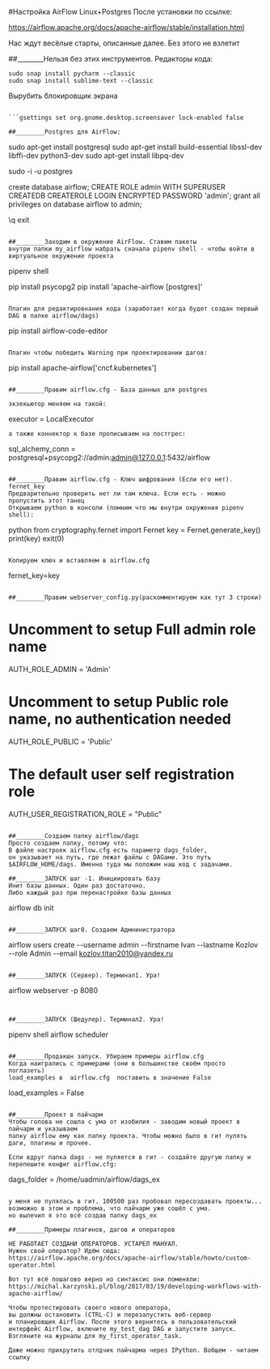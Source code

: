 #Настройка AirFlow Linux+Postgres
После установки по ссылке:

https://airflow.apache.org/docs/apache-airflow/stable/installation.html

Нас ждут весёлые старты, описанные далее. Без этого не взлетит

##________Нельзя без этих инструментов. Редакторы кода:
```
sudo snap install pycharm --classic
sudo snap install sublime-text --classic

```

Вырубить блокировщик экрана
```

```gsettings set org.gnome.desktop.screensaver lock-enabled false

##________Postgres для AirFlow:

```
sudo apt-get install postgresql
sudo apt-get install build-essential libssl-dev libffi-dev python3-dev
sudo apt-get install libpq-dev

sudo -i -u postgres

create database airflow;
CREATE ROLE admin WITH SUPERUSER CREATEDB CREATEROLE LOGIN ENCRYPTED PASSWORD 'admin';
grant all privileges on database airflow to admin;

\q
exit
```

##________Заходим в окружение AirFlow. Ставим пакеты 
внутри папки my_airflow набрать сначала pipenv shell - чтобы войти в виртуальное окружение проекта

```
pipenv shell 

pip install psycopg2
pip install 'apache-airflow [postgres]'
```

Плагин для редактировнания кода (заработает когда будет создан первый DAG в папке airflow/dags)
```
pip install airflow-code-editor
```

Плагин чтобы победить Warning при проектировании дагов:
```
pip install apache-airflow['cncf.kubernetes']
```

##________Правим airflow.cfg - База данных для postgres 

экзекьютор меняем на такой:
```
executor = LocalExecutor
```
а также коннектор к базе прописываем на постгрес:
```
sql_alchemy_conn = postgresql+psycopg2://admin:admin@127.0.0.1:5432/airflow
```

##________Правим airflow.cfg - Ключ шифрования (Если его нет). fernet_key
Предварительно проверить нет ли там ключа. Если есть - можно пропустить этот танец
Открываем python в консоли (помним что мы внутри окружения pipenv shell):

```
python
from cryptography.fernet import Fernet
key = Fernet.generate_key()
print(key)
exit(0)
```

Копируем ключ и вставляем в airflow.cfg 

```
fernet_key=key
```

##________Правим webserver_config.py(раскомментируем как тут 3 строки)
```
# Uncomment to setup Full admin role name
AUTH_ROLE_ADMIN = 'Admin'

# Uncomment to setup Public role name, no authentication needed
AUTH_ROLE_PUBLIC = 'Public'

# The default user self registration role
AUTH_USER_REGISTRATION_ROLE = "Public"
```

##________Создаем папку airflow/dags
Просто создаем папку, потому что:  
В файле настроек airflow.cfg есть параметр dags_folder, 
он указывает на путь, где лежат файлы с DAGами. Это путь 
$AIRFLOW_HOME/dags. Именно туда мы положим наш код с задачами.

##________ЗАПУСК шаг -1. Инициировать базу
Инит базы данных. Один раз достаточно. 
Либо каждый раз при перенастройке базы данных

```
airflow db init
```

##________ЗАПУСК шаг0. Создаем Адмнинистратора

```
airflow users create --username admin --firstname Ivan --lastname Kozlov --role Admin --email kozlov.titan2010@yandex.ru
```

##________ЗАПУСК (Сервер). Терминал1. Ура!

```
airflow webserver -p 8080
```


##________ЗАПУСК (Шедулер). Терминал2. Ура!
```
pipenv shell 
airflow scheduler
```

##________Продакшн запуск. Убираем примеры airflow.cfg
Когда наигрались с примерами (они в большинстве своём просто поглазеть)
load_examples в  airflow.cfg  поставить в значение False
```
load_examples = False
```

##________Проект в пайчарм
Чтобы голова не сошла с ума от изобилия - заводим новый проект в пайчарм и указываем 
папку airflow ему как папку проекта. Чтобы можно было в гит пулять даги, плагины и прочее. 

Если вдруг папка dags - не пуляется в гит - создайте другую папку и перепешите конфиг airflow.cfg:

```
dags_folder = /home/uadmin/airflow/dags_ex
```

у меня не пулялась в гит. 100500 раз пробовал пересоздавать проекты... 
возможно в этом и проблема, что пайчарм уже сошёл с ума. 
но вылечил я это всё создав папку dags_ex

##________Примеры плагинов, дагов и операторов

НЕ РАБОТАЕТ СОЗДАНИ ОПЕРАТОРОВ. УСТАРЕЛ МАНУАЛ. 
Нужен свой оператор? Идём сюда:
https://airflow.apache.org/docs/apache-airflow/stable/howto/custom-operator.html

Вот тут всё пошагово верно но синтаксис они поменяли:
https://michal.karzynski.pl/blog/2017/03/19/developing-workflows-with-apache-airflow/

Чтобы протестировать своего нового оператора, 
вы должны остановить (CTRL-C) и перезапустить веб-сервер 
и планировщик Airflow. После этого вернитесь в пользовательский 
интерфейс Airflow, включите my_test_dag DAG и запустите запуск. 
Взгляните на журналы для my_first_operator_task.

Даже можно прикрутить отлдчик пайчарма через IPython. Вобщем - читаем ссылку

